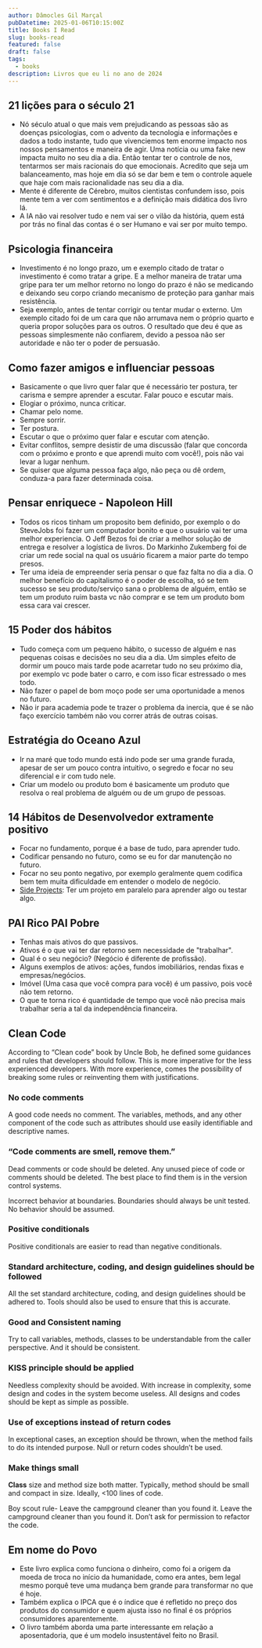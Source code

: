 ```yaml
---
author: Dâmocles Gil Marçal
pubDatetime: 2025-01-06T10:15:00Z
title: Books I Read
slug: books-read
featured: false
draft: false
tags:
  - books
description: Livros que eu li no ano de 2024
---
```


## 21 lições para o século 21

- Nó século atual o que mais vem prejudicando as pessoas são as doenças psicologias, com o advento da tecnologia e informações e dados a todo instante, tudo que vivenciemos tem enorme impacto nos nossos pensamentos e maneira de agir. Uma notícia ou uma fake new impacta muito no seu dia a dia. Então tentar ter o controle de nos, tentarmos ser mais racionais do que emocionais. Acredito que seja um balanceamento, mas hoje em dia só se dar bem e tem o controle aquele que haje com mais racionalidade nas seu dia a dia.
- Mente é diferente de Cérebro, muitos cientistas confundem isso, pois mente tem a ver com sentimentos e a definição mais didática dos livro lá.
- A IA não vai resolver tudo e nem vai ser o vilão da história, quem está por trás no final das contas é o ser Humano e vai ser por muito tempo.

## Psicologia financeira

- Investimento é no longo prazo, um e exemplo citado de tratar o investimento é como tratar a gripe. E a melhor maneira de tratar uma gripe para ter um melhor retorno no longo do prazo é não se medicando e deixando seu corpo criando mecanismo de proteção para ganhar mais resistência.
- Seja exemplo, antes de tentar corrigir ou tentar mudar o externo. Um exemplo citado foi de um cara que não arrumava nem o próprio quarto e queria propor soluções para os outros. O resultado que deu é que as pessoas simplesmente não confiarem, devido a pessoa não ser autoridade e não ter o poder de persuasão.

## Como fazer amigos e influenciar pessoas

- Basicamente o que livro quer falar que é necessário ter postura, ter carisma e sempre aprender a escutar. Falar pouco e escutar mais.
- Elogiar o próximo, nunca criticar.
- Chamar pelo nome.
- Sempre sorrir.
- Ter postura.
- Escutar o que o próximo quer falar e escutar com atenção.
- Evitar conflitos, sempre desistir de uma discussão (falar que concorda com o próximo e pronto e que aprendi muito com você!), pois não vai levar a lugar nenhum.
- Se quiser que alguma pessoa faça algo, não peça ou dê ordem, conduza-a para fazer determinada coisa.

## Pensar enriquece - Napoleon Hill

- Todos os ricos tinham um proposito bem definido, por exemplo o do SteveJobs foi fazer um computador bonito e que o usuário vai ter uma melhor experiencia. O Jeff Bezos foi de criar a melhor solução de entrega e resolver a logística de livros. Do Markinho Zukemberg foi de criar um rede social na qual os usuário ficarem a maior parte do tempo presos.
- Ter uma ideia de empreender seria pensar o que faz falta no dia a dia. O melhor benefício do capitalismo é o poder de escolha, só se tem sucesso se seu produto/serviço sana o problema de alguém, então se tem um produto ruim basta vc não comprar e se tem um produto bom essa cara vai crescer.

## 15 Poder dos hábitos

- Tudo começa com um pequeno hábito, o sucesso de alguém e nas pequenas coisas e decisões no seu dia a dia. Um simples efeito de dormir um pouco mais tarde pode acarretar tudo no seu próximo dia, por exemplo vc pode bater o carro, e com isso ficar estressado o mes todo.
- Não fazer o papel de bom moço pode ser uma oportunidade a menos no futuro.
- Não ir para academia pode te trazer o problema da inercia, que é se não faço exercício também não vou correr atrás de outras coisas.

## Estratégia do Oceano Azul

- Ir na maré que todo mundo está indo pode ser uma grande furada, apesar de ser um pouco contra intuitivo, o segredo e focar no seu diferencial e ir com tudo nele.
- Criar um modelo ou produto bom é basicamente um produto que resolva o real problema de alguém ou de um grupo de pessoas.

## 14 Hábitos de Desenvolvedor extramente positivo

- Focar no fundamento, porque é a base de tudo, para aprender tudo.
- Codificar pensando no futuro, como se eu for dar manutenção no futuro.
- Focar no seu ponto negativo, por exemplo geralmente quem codifica bem tem muita dificuldade em entender o modelo de negócio.
- [Side Projects](somes-ideias.md): Ter um projeto em paralelo para aprender algo ou testar algo.

## PAI Rico PAI Pobre

- Tenhas mais ativos do que passivos.
- Ativos é o que vai ter dar retorno sem necessidade de "trabalhar".
- Qual é o seu negócio? (Negócio é diferente de profissão).
- Alguns exemplos de ativos: ações, fundos imobiliários, rendas fixas e empresas/negócios.
- Imóvel (Uma casa que você compra para você) é um passivo, pois você não tem retorno.
- O que te torna rico é quantidade de tempo que você não precisa mais trabalhar seria a tal da independência financeira.

## Clean Code

According to “Clean code” book by Uncle Bob, he defined some guidances and rules that developers should follow. This is more imperative for the less experienced developers. With more experience, comes the possibility of breaking some rules or reinventing them with justifications.

### No code comments

A good code needs no comment. The variables, methods, and any other component of the code such as attributes should use easily identifiable and descriptive names.

### “Code comments are smell, remove them.”

Dead comments or code should be deleted.
Any unused piece of code or comments should be deleted. The best place to find them is in the version control systems.

Incorrect behavior at boundaries.
Boundaries should always be unit tested. No behavior should be assumed.

### Positive conditionals

Positive conditionals are easier to read than negative conditionals.

### Standard architecture, coding, and design guidelines should be followed

All the set standard architecture, coding, and design guidelines should be adhered to. Tools should also be used to ensure that this is accurate.

### Good and Consistent naming

Try to call variables, methods, classes to be understandable from the caller perspective. And it should be consistent.

### KISS principle should be applied

Needless complexity should be avoided. With increase in complexity, some design and codes in the system become useless. All designs and codes should be kept as simple as possible.

### Use of exceptions instead of return codes

In exceptional cases, an exception should be thrown, when the method fails to do its intended purpose. Null or return codes shouldn’t be used.

### Make things small

**Class** size and method size both matter.
Typically, method should be small and compact in size. Ideally, <100 lines of code.

Boy scout rule- Leave the campground cleaner than you found it.
Leave the campground cleaner than you found it. Don’t ask for permission to refactor the code.

## Em nome do Povo

- Este livro explica como funciona o dinheiro, como foi a origem da moeda de troca no início da humanidade, como era antes, bem legal mesmo porquê teve uma mudança bem grande para transformar no que é hoje.
- Também explica o IPCA que é o índice que é refletido no preço dos produtos do consumidor e quem ajusta isso no final é os próprios consumidores aparentemente.
- O livro também aborda uma parte interessante em relação a aposentadoria, que é um modelo insustentável feito no Brasil.
